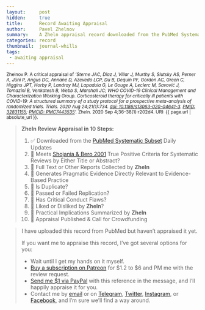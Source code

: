 ```yaml
---
layout:     post
hidden:     true
title:      Record Awaiting Appraisal
author:     Pavel Zhelnov
summary:    A Zheln appraisal record downloaded from the PubMed Systematic Subset daily updates.
categories: record
thumbnail:  journal-whills
tags:
 - awaiting appraisal
---
```


<small>Zhelnov P. A critical appraisal of _‘Sterne JAC, Diaz J, Villar J, Murthy S, Slutsky AS, Perner A, Jüni P, Angus DC, Annane D, Azevedo LCP, Du B, Dequin PF, Gordon AC, Green C, Higgins JPT, Horby P, Landray MJ, Lapadula G, Le Gouge A, Leclerc M, Savović J, Tomazini B, Venkatesh B, Webb S, Marshall JC; WHO COVID-19 Clinical Management and Characterization Working Group. Corticosteroid therapy for critically ill patients with COVID-19: A structured summary of a study protocol for a prospective meta-analysis of randomized trials. Trials. 2020 Aug 24;21(1):734. [doi: 10.1186/s13063-020-04641-3](https://doi.org/10.1186/s13063-020-04641-3). [PMID: 32831155](https://pubmed.gov/32831155); [PMCID: PMC7443535](https://ncbi.nlm.nih.gov/pmc/PMC7443535)’._ Zheln. 2020 Sep 4;36–38(1):r202d4. URI: {{ page.url | absolute_url }}.</small>

> **Zheln Review Appraisal in 10 Steps:**
>
> 1. ✅ Downloaded from the [PubMed Systematic Subset](https://p1m.org/ssb) Daily Updates
> 2. 🔄 Meets [Shojania & Bero 2001](https://www.researchgate.net/publication/11820967_Taking_Advantage_of_the_Explosion_of_Systematic_Reviews_An_Efficient_MEDLINE_Search_Strategy) True Positive Criteria for Systematic Reviews by Either Title or Abstract?
> 3. 🔄 Full Text or Other Reports Collected by **Zheln**
> 4. 🔄 Generates Pragmatic Evidence Directly Relevant to Evidence-Based Practice
> 5. 🔄 Is Duplicate?
> 6. 🔄 Passed or Failed Replication?
> 7. 🔄 Has Critical Conduct Flaws?
> 8. 🔄 Liked or Disliked by **Zheln**?
> 9. 🔄 Practical Implications Summarized by **Zheln**
> 10. 🔄 Appraisal Published & Call for Crowdfunding

> I have uploaded this record from PubMed but haven’t appraised it yet.
>
> If you want me to appraise this record, I’ve got several options for you:
> * Wait until I get my hands on it myself.
> * [Buy a subscription on Patreon](https://patreon.com/zheln) for $1.2 to $6 and PM me with the review request.
> * [Send me $1 via PayPal](https://paypal.me/pjelnov) with this reference in the message, and I’ll happily appraise it for you.
> * Contact me by [email](mailto:pavel@zheln.com) or on [Telegram](https://t.me/drzhelnov), [Twitter](https://twitter.com/drzhelnov), [Instagram](https://instagram.com/igzheln), or [Facebook](https://facebook.com/drzhelnov), and I’m sure we’ll find a way around.
